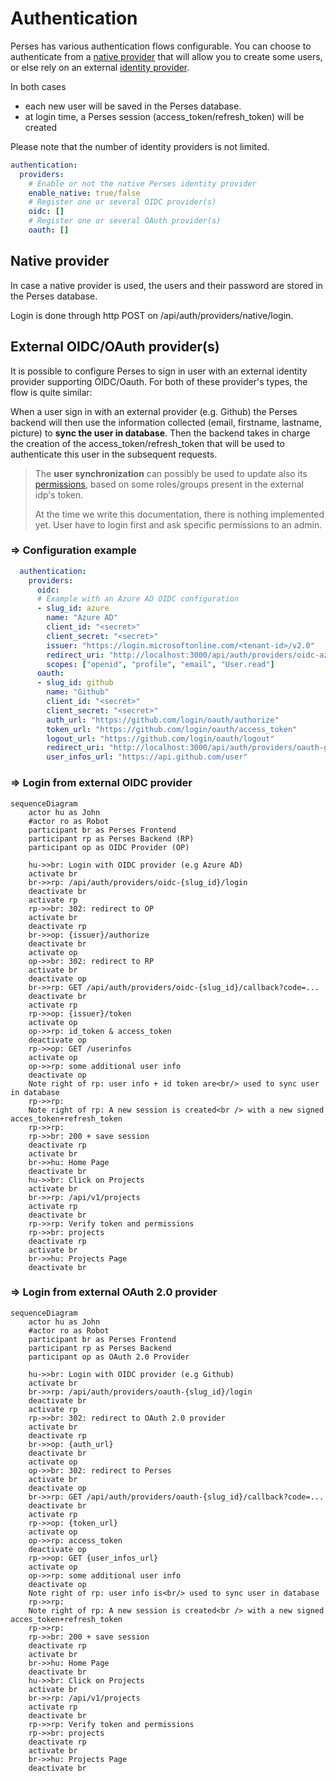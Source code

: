 # Authentication

Perses has various authentication flows configurable. You can choose to authenticate from a
[native provider](./authentication.md#native-provider) that will allow you to create some users,
or else rely on an external [identity provider](./authentication.md#external-oidcoauth-providers).

In both cases
- each new user will be saved in the Perses database. 
- at login time, a Perses session (access_token/refresh_token) will be created

Please note that the number of identity providers is not limited.
```yaml
authentication:
  providers:
    # Enable or not the native Perses identity provider
    enable_native: true/false
    # Register one or several OIDC provider(s)
    oidc: []
    # Register one or several OAuth provider(s)
    oauth: []
```
## Native provider

In case a native provider is used, the users and their password are stored in the Perses database.

Login is done through http POST on /api/auth/providers/native/login.

## External OIDC/OAuth provider(s)

It is possible to configure Perses to sign in user with an external identity provider supporting OIDC/Oauth.
For both of these provider's types, the flow is quite similar:

When a user sign in with an external provider (e.g. Github) the Perses backend will then use the information
collected (email, firstname, lastname, picture) to **sync the user in database**.
Then the backend takes in charge the creation of the access_token/refresh_token that will be used to
authenticate this user in the subsequent requests.

> The **user synchronization** can possibly be used to update also its [permissions](./authorization.md), based on
> some roles/groups present in the external idp's token.
>
> At the time we write this documentation, there is nothing implemented yet. User have to login first and ask specific
> permissions to an admin.

### => Configuration example
```yaml
  authentication:
    providers:
      oidc:
      # Example with an Azure AD OIDC configuration
      - slug_id: azure
        name: "Azure AD"
        client_id: "<secret>"
        client_secret: "<secret>"
        issuer: "https://login.microsoftonline.com/<tenant-id>/v2.0"
        redirect_uri: "http://localhost:3000/api/auth/providers/oidc-azure/callback"
        scopes: ["openid", "profile", "email", "User.read"]
      oauth:
      - slug_id: github
        name: "Github"
        client_id: "<secret>"
        client_secret: "<secret>"
        auth_url: "https://github.com/login/oauth/authorize"
        token_url: "https://github.com/login/oauth/access_token"
        logout_url: "https://github.com/login/oauth/logout"
        redirect_uri: "http://localhost:3000/api/auth/providers/oauth-github/callback"
        user_infos_url: "https://api.github.com/user"
```
### => Login from external OIDC provider
```mermaid    
sequenceDiagram
    actor hu as John
    #actor ro as Robot
    participant br as Perses Frontend
    participant rp as Perses Backend (RP)
    participant op as OIDC Provider (OP)
    
    hu->>br: Login with OIDC provider (e.g Azure AD)
    activate br
    br->>rp: /api/auth/providers/oidc-{slug_id}/login
    deactivate br
    activate rp
    rp->>br: 302: redirect to OP
    activate br
    deactivate rp
    br->>op: {issuer}/authorize
    deactivate br
    activate op
    op->>br: 302: redirect to RP
    activate br
    deactivate op
    br->>rp: GET /api/auth/providers/oidc-{slug_id}/callback?code=...
    deactivate br
    activate rp
    rp->>op: {issuer}/token
    activate op
    op->>rp: id_token & access_token
    deactivate op
    rp->>op: GET /userinfos
    activate op
    op->>rp: some additional user info
    deactivate op
    Note right of rp: user info + id token are<br/> used to sync user in database
    rp->>rp: 
    Note right of rp: A new session is created<br /> with a new signed acces_token+refresh_token
    rp->>rp: 
    rp->>br: 200 + save session
    deactivate rp
    activate br
    br->>hu: Home Page
    deactivate br
    hu->>br: Click on Projects
    activate br
    br->>rp: /api/v1/projects
    activate rp
    deactivate br
    rp->>rp: Verify token and permissions
    rp->>br: projects
    deactivate rp
    activate br
    br->>hu: Projects Page
    deactivate br
```

### => Login from external OAuth 2.0 provider
```mermaid    
sequenceDiagram
    actor hu as John
    #actor ro as Robot
    participant br as Perses Frontend
    participant rp as Perses Backend
    participant op as OAuth 2.0 Provider
    
    hu->>br: Login with OIDC provider (e.g Github)
    activate br
    br->>rp: /api/auth/providers/oauth-{slug_id}/login
    deactivate br
    activate rp
    rp->>br: 302: redirect to OAuth 2.0 provider
    activate br
    deactivate rp
    br->>op: {auth_url}
    deactivate br
    activate op
    op->>br: 302: redirect to Perses
    activate br
    deactivate op
    br->>rp: GET /api/auth/providers/oauth-{slug_id}/callback?code=...
    deactivate br
    activate rp
    rp->>op: {token_url}
    activate op
    op->>rp: access_token
    deactivate op
    rp->>op: GET {user_infos_url}
    activate op
    op->>rp: some additional user info
    deactivate op
    Note right of rp: user info is<br/> used to sync user in database
    rp->>rp: 
    Note right of rp: A new session is created<br /> with a new signed acces_token+refresh_token
    rp->>rp: 
    rp->>br: 200 + save session
    deactivate rp
    activate br
    br->>hu: Home Page
    deactivate br
    hu->>br: Click on Projects
    activate br
    br->>rp: /api/v1/projects
    activate rp
    deactivate br
    rp->>rp: Verify token and permissions
    rp->>br: projects
    deactivate rp
    activate br
    br->>hu: Projects Page
    deactivate br
```
